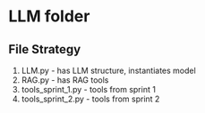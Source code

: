 # LLM folder
## File Strategy
1. LLM.py - has LLM structure, instantiates model
2. RAG.py - has RAG tools
3. tools_sprint_1.py - tools from sprint 1
4. tools_sprint_2.py - tools from sprint 2
